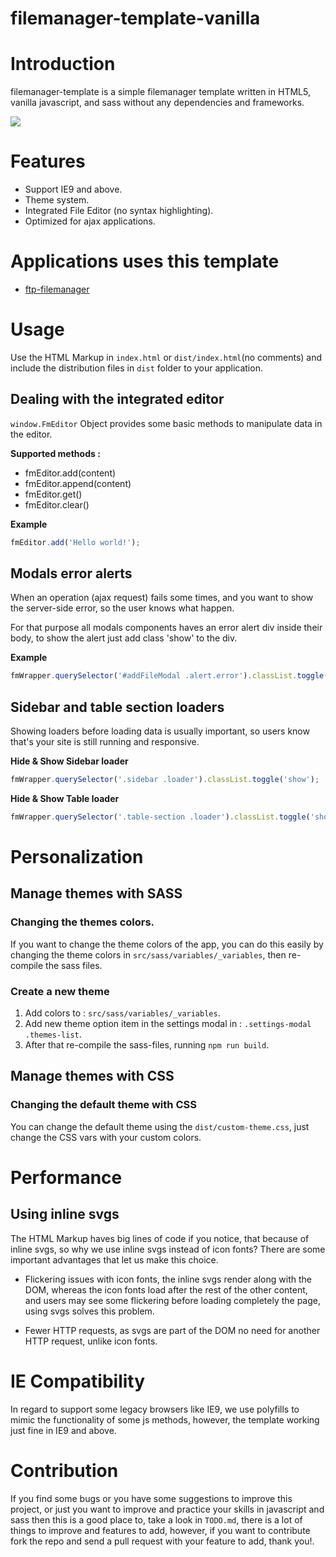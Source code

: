 # filemanager-template-vanilla

# Introduction

filemanager-template is a simple filemanager template written in HTML5, vanilla javascript, and sass without any dependencies and frameworks.

![](https://user-images.githubusercontent.com/49124992/87870746-ec072e80-c9a2-11ea-8bd1-480d1050bee8.gif)

# Features 

* Support IE9 and above.
* Theme system.
* Integrated File Editor (no syntax highlighting).
* Optimized for ajax applications.

# Applications uses this template

* [ftp-filemanager](https://github.com/AmraniCh/ftp-filemanager)

# Usage

Use the HTML Markup in `index.html` or `dist/index.html`(no comments) and include the distribution files in `dist` folder to your application.

## Dealing with the integrated editor 

`window.FmEditor` Object provides some basic methods to manipulate data in the editor.

**Supported methods :**

* fmEditor.add(content)
* fmEditor.append(content)
* fmEditor.get()
* fmEditor.clear()

**Example**

```js
fmEditor.add('Hello world!');
```

## Modals error alerts

When an operation (ajax request) fails some times, and you want to show the server-side error, so the user knows what happen.

For that purpose all modals components haves an error alert div inside their body, to show the alert just add class 'show' to the div.

**Example**

```js
fmWrapper.querySelector('#addFileModal .alert.error').classList.toggle('show');
```

## Sidebar and table section loaders

Showing loaders before loading data is usually important, so users know that's your site is still running and responsive.

**Hide & Show Sidebar loader**

```js
fmWrapper.querySelector('.sidebar .loader').classList.toggle('show');
```

**Hide & Show Table loader**

```js
fmWrapper.querySelector('.table-section .loader').classList.toggle('show');
```

# Personalization

## Manage themes with SASS

### Changing the themes colors.

If you want to change the theme colors of the app, you can do this easily by changing the theme colors in `src/sass/variables/_variables`, then re-compile the sass files. 

### Create a new theme

1. Add colors to : `src/sass/variables/_variables`.
2. Add new theme option item in the settings modal in : `.settings-modal .themes-list`.
3. After that re-compile the sass-files, running `npm run build`.

## Manage themes with CSS

### Changing the default theme with CSS

You can change the default theme using the `dist/custom-theme.css`, just change the CSS vars with your custom colors.

# Performance

## Using inline svgs

The HTML Markup haves big lines of code if you notice, that because of inline svgs, so why we use inline svgs instead of icon fonts? There are some important advantages that let us make this choice.

* Flickering issues with icon fonts, the inline svgs render along with the DOM, whereas the icon fonts load after the rest of the other content, and users may see some flickering before loading completely the page, using svgs solves this problem.

* Fewer HTTP requests, as svgs are part of the DOM no need for another HTTP request, unlike icon fonts.

# IE Compatibility

In regard to support some legacy browsers like IE9, we use polyfills to mimic the functionality of some js methods, however, the template working just fine in IE9 and above. 

# Contribution

If you find some bugs or you have some suggestions to improve this project, or just you want to improve and practice your skills in javascript and sass then this is a good place to, take a look in `TODO.md`, there is a lot of things to improve and features to add, however, if you want to contribute fork the repo and send a pull request with your feature to add, thank you!.

